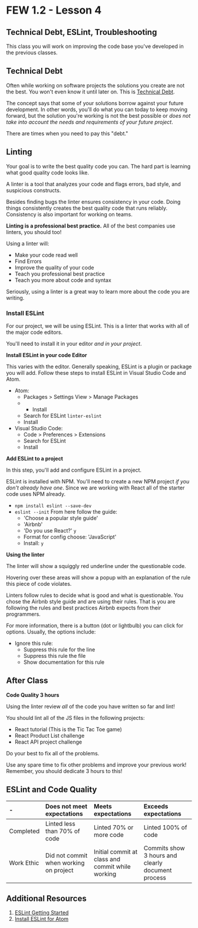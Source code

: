 # FEW 1.2 - Lesson 4

## Technical Debt, ESLint, Troubleshooting

This class you will work on improving the code base you've developed in the previous classes.

## Technical Debt

Often while working on software projects the solutions you create are not the best. You won't even know it until later on. This is [Technical Debt](https://www.agilealliance.org/introduction-to-the-technical-debt-concept/).

The concept says that some of your solutions borrow against your future development. In other words, you'll do what you can today to keep moving forward, but the solution you're working is not the best possible or _does not take into account the needs and requirements of your future project_. 

There are times when you need to pay this "debt." 

## Linting

Your goal is to write the best quality code you can. The hard part is learning what good quality code looks like. 

A linter is a tool that analyzes your code and flags errors, bad style, and suspicious constructs. 

Besides finding bugs the linter ensures consistency in your code. Doing things consistently creates the best quality code that runs reliably. Consistency is also important for working on teams. 

**Linting is a professional best practice.** All of the best companies use linters, you should too! 

Using a linter will: 

- Make your code read well
- Find Errors
- Improve the quality of your code
- Teach you professional best practice
- Teach you more about code and syntax

Seriously, using a linter is a great way to learn more about the code you are writing. 

### Install ESLint

For our project, we will be using ESLint. This is a linter that works with all of the major code editors. 

You'll need to install it in your editor _and in your project_. 

**Install ESLint in your code Editor**

This varies with the editor. Generally speaking, ESLint is a plugin or package you will add. Follow these steps to install ESLint in Visual Studio Code and Atom. 

- Atom: 
    - Packages > Settings View > Manage Packages 
    - + Install
    - Search for ESLint `linter-eslint`
    - Install 
- Visual Studio Code: 
    - Code > Preferences > Extensions
    - Search for ESLint
    - Install

**Add ESLint to a project**

In this step, you'll add and configure ESLint in a project. 

ESLint is installed with NPM. You'll need to create a new NPM project _if you don't already have one_. Since we are working with  React all of the starter code uses NPM already. 

- `npm install eslint --save-dev`
- `eslint --init` From here follow the guide: 
    - 'Choose a popular style guide'
    - 'Airbnb'
    - 'Do you use React?' `y`
    - Format for config choose: 'JavaScript'
    - Install: `y`

**Using the linter**

The linter will show a squiggly red underline under the questionable code. 

Hovering over these areas will show a popup with an explanation of the rule this piece of code violates. 

Linters follow rules to decide what is good and what is questionable. You chose the Airbnb style guide and are using their rules. That is you are following the rules and best practices Airbnb expects from their programmers. 

For more information, there is a button (dot or lightbulb) you can click for options. Usually, the options include: 

- Ignore this rule: 
    - Suppress this rule for the line
    - Suppress this rule the file
    - Show documentation for this rule

## After Class 

**Code Quality 3 hours**

Using the linter review _all_ of the code you have written so far and lint!

You should lint all of the JS files in the following projects: 

- React tutorial (This is the Tic Tac Toe game)
- React Product List challenge
- React API project challenge

Do your best to fix all of the problems. 

Use any spare time to fix other problems and improve your previous work! Remember, you should dedicate 3 hours to this! 

## ESLint and Code Quality

| -            | Does not meet expectations | Meets expectations       | Exceeds expectations |
|:-------------|:---------------------------|:-------------------------|:---------------------|
| Completed    | Linted less than 70% of code | Linted 70% or more code | Linted 100% of code |
| Work Ethic   | Did not commit when working on project | Initial commit at class and commit while working | Commits show 3 hours and clearly document process | 

## Additional Resources

1. [ESLint Getting Started](https://eslint.org/docs/user-guide/getting-started)
1. [Install ESLint for Atom](http://imtiazrayhan.com/install-a-package-in-atom/)

